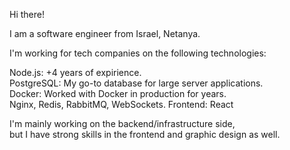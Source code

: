 Hi there!

I am a software engineer from Israel, Netanya.

I'm working for tech companies on the following technologies:

Node.js: +4 years of expirience.  
PostgreSQL: My go-to database for large server applications.  
Docker: Worked with Docker in production for years.  
Nginx, Redis, RabbitMQ, WebSockets. 
Frontend: React

I'm mainly working on the backend/infrastructure side,   
but I have strong skills in the frontend and graphic design as well. 

